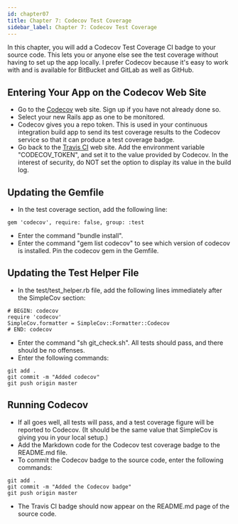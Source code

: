 ```yaml
---
id: chapter07
title: Chapter 7: Codecov Test Coverage
sidebar_label: Chapter 7: Codecov Test Coverage
---
```


In this chapter, you will add a Codecov Test Coverage CI badge to your source code.  This lets you or anyone else see the test coverage without having to set up the app locally.  I prefer Codecov because it's easy to work with and is available for BitBucket and GitLab as well as GitHub.

## Entering Your App on the Codecov Web Site
* Go to the [Codecov](https://codecov.io/) web site.  Sign up if you have not already done so.
* Select your new Rails app as one to be monitored.
* Codecov gives you a repo token.  This is used in your continuous integration build app to send its test coverage results to the Codecov service so that it can produce a test coverage badge.
* Go back to the [Travis CI](https://travis-ci.org/) web site.  Add the environment variable "CODECOV_TOKEN", and set it to the value provided by Codecov.  In the interest of security, do NOT set the option to display its value in the build log.

## Updating the Gemfile
* In the test coverage section, add the following line:
```
gem 'codecov', require: false, group: :test
```
* Enter the command "bundle install".
* Enter the command "gem list codecov" to see which version of codecov is installed.  Pin the codecov gem in the Gemfile.

## Updating the Test Helper File
* In the test/test_helper.rb file, add the following lines immediately after the SimpleCov section:
```
# BEGIN: codecov
require 'codecov'
SimpleCov.formatter = SimpleCov::Formatter::Codecov
# END: codecov
```
* Enter the command "sh git_check.sh".  All tests should pass, and there should be no offenses.
* Enter the following commands:
```
git add .
git commit -m "Added codecov"
git push origin master
```

## Running Codecov
* If all goes well, all tests will pass, and a test coverage figure will be reported to Codecov.  (It should be the same value that SimpleCov is giving you in your local setup.)
* Add the Markdown code for the Codecov test coverage badge to the README.md file.
* To commit the Codecov badge to the source code, enter the following commands:
```
git add .
git commit -m "Added the Codecov badge"
git push origin master
```
* The Travis CI badge should now appear on the README.md page of the source code.
